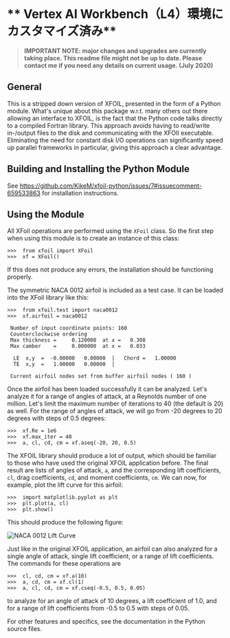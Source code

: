 # ** Vertex AI Workbench（L4）環境にカスタマイズ済み**

> **IMPORTANT NOTE: major changes and upgrades are currently taking place. This readme file might not be up to date. Please contact me if you need any details on current usage. (July 2020)**

General
-------
This is a stripped down version of XFOIL, presented in the form of a Python module. What's unique about this package
 w.r.t. many others out there allowing an interface to XFOIL, is the fact that the Python code talks directly to a 
 compiled Fortran library. This approach avoids having to read/write in-/output files to the disk and communicating with
 the XFOIl executable. Eliminating the need for constant disk I/O operations can significantly speed up parallel 
 frameworks in particular, giving this approach a clear advantage.

Building and Installing the Python Module
-----------------------------------------
See https://github.com/KikeM/xfoil-python/issues/7#issuecomment-659533863 for installation instructions. 

Using the Module
----------------
All XFoil operations are performed using the `XFoil` class. So the first step when using this module is to create an
instance of this class:

```pycon
>>>  from xfoil import XFoil
>>>  xf = XFoil()
```

If this does not produce any errors, the installation should be functioning properly. 


The symmetric NACA 0012 airfoil is included as a test case. It can be loaded into the XFoil library like this:

```pycon
>>>  from xfoil.test import naca0012
>>>  xf.airfoil = naca0012

 Number of input coordinate points: 160
 Counterclockwise ordering
 Max thickness =     0.120008  at x =   0.308
 Max camber    =     0.000000  at x =   0.033

  LE  x,y  =  -0.00000   0.00000  |   Chord =   1.00000
  TE  x,y  =   1.00000   0.00000  |

 Current airfoil nodes set from buffer airfoil nodes ( 160 )
```

Once the airfoil has been loaded successfully it can be analyzed. Let's analyze it for a range of angles of attack, at a
Reynolds number of one million. Let's limit the maximum number of iterations to 40 (the default is 20) as well. 
For the range of angles of attack, we will go from -20 degrees to 20 degrees with steps of 0.5 degrees:

```pycon
>>>  xf.Re = 1e6
>>>  xf.max_iter = 40
>>>  a, cl, cd, cm = xf.aseq(-20, 20, 0.5)
```

The XFOIL library should produce a lot of output, which should be familiar to those who have used the original XFOIL 
application before. The final result are lists of angles of attack, `a`, and the corresponding lift coefficients, `cl`, 
drag coefficients, `cd`, and moment coefficients, `cm`. We can now, for example, plot the lift curve for this airfoil:

```pycon
>>>  import matplotlib.pyplot as plt
>>>  plt.plot(a, cl)
>>>  plt.show()
```

This should produce the following figure:

![NACA 0012 Lift Curve](https://github.com/daniel-de-vries/xfoil-python/raw/master/naca0012-lift-curve.png)

Just like in the original XFOIL application, an airfoil can also analyzed for a single angle of attack, single lift
coefficient, or a range of lift coefficients. The commands for these operations are

```pycon
>>>  cl, cd, cm = xf.a(10)
>>>  a, cd, cm = xf.cl(1)
>>>  a, cl, cd, cm = xf.cseq(-0.5, 0.5, 0.05)
```

to analyze for an angle of attack of 10 degrees, a lift coefficient of 1.0, and for a range of lift coefficients from
-0.5 to 0.5 with steps of 0.05.

For other features and specifics, see the documentation in the Python source files.
 
